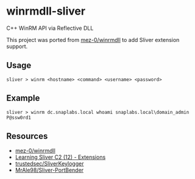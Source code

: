 # winrmdll-sliver

C++ WinRM API via Reflective DLL

This project was ported from [mez-0/winrmdll](https://github.com/mez-0/winrmdll) to add Sliver extension support.

## Usage

```
sliver > winrm <hostname> <command> <username> <password>
```

## Example

```
sliver > winrm dc.snaplabs.local whoami snaplabs.local\domain_admin P@ssw0rd1
```

## Resources
* [mez-0/winrmdll](https://github.com/mez-0/winrmdll)
* [Learning Sliver C2 (12) - Extensions](https://dominicbreuker.com/post/learning_sliver_c2_12_extensions/)
* [trustedsec/SliverKeylogger](https://github.com/trustedsec/SliverKeylogger)
* [MrAle98/Sliver-PortBender](https://github.com/MrAle98/Sliver-PortBender)
